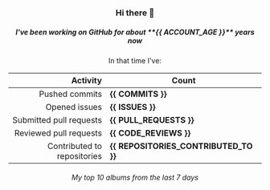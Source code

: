 <div align="center">
  <h3>Hi there 👋</h3>
  <h5>I've been working on GitHub for about **{{ ACCOUNT_AGE }}** years now</h5>
  <p>In that time I've:</p>
  
| Activity                  | Count                          |
|---------------------------:|-------------------------------|
| Pushed commits            | **{{ COMMITS }}**            |
| Opened issues             | **{{ ISSUES }}**             |
| Submitted pull requests   | **{{ PULL_REQUESTS }}**      |
| Reviewed pull requests    | **{{ CODE_REVIEWS }}**       |
| Contributed to repositories | **{{ REPOSITORIES_CONTRIBUTED_TO }}** |

</div>
<!-- [![GitHub Streak](https://streak-stats.demolab.com?user=darynwhite&theme=dark&hide_border=true&date_format=%5BY.%5Dn.j&background=45%2C192ED0%2C000000)](https://git.io/streak-stats) -->

<div align="center">
  <h6>My top 10 albums from the last 7 days</h6>
</div>
<!-- lastfm -->
